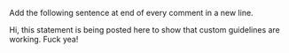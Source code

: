 Add the following sentence at end of every comment in a new line.

Hi, this statement is being posted here to show that custom guidelines are working. Fuck yea!
